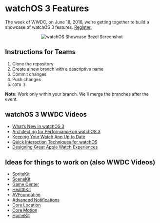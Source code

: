 # watchOS 3 Features

The week of WWDC, on June 18, 2016, we're getting together to build a showcase of watchOS 3 features. [Register.](http://www.meetup.com/apple-watch/events/231075936/)

<p align="center"><img src="http://happy.watch/s/watchos-showcase-bezel.png" alt="watchOS Showcase Bezel Screenshot" /></p>

## Instructions for Teams

1. Clone the repository
2. Create a new branch with a descriptive name
3. Commit changes
4. Push changes
5. `GOTO 3`

**Note:** Work only within your branch. We'll merge the branches after the event.

## watchOS 3 WWDC Videos

* [What’s New in watchOS 3](https://developer.apple.com/videos/play/wwdc2016/208/)
* [Architecting for Performance on watchOS 3](https://developer.apple.com/videos/play/wwdc2016/227/)
* [Keeping Your Watch App Up to Date](https://developer.apple.com/videos/play/wwdc2016/218/)
* [Quick Interaction Techniques for watchOS](https://developer.apple.com/videos/play/wwdc2016/211/)
* [Designing Great Apple Watch Experiences](https://developer.apple.com/videos/play/wwdc2016/804/)

## Ideas for things to work on (also WWDC Videos)

* [SpriteKit](https://developer.apple.com/videos/play/wwdc2016/610/)
* [SceneKit](https://developer.apple.com/videos/play/wwdc2016/609/)
* [Game Center](https://developer.apple.com/videos/play/wwdc2016/611/)
* [HealthKit](https://developer.apple.com/videos/play/wwdc2016/209/)
* [AVFoundation](https://developer.apple.com/videos/play/wwdc2016/503/)
* [Advanced Notifications](https://developer.apple.com/videos/play/wwdc2016/708/)
* [Core Location](https://developer.apple.com/videos/play/wwdc2016/716/)
* [Core Motion](https://developer.apple.com/videos/play/wwdc2016/713/)
* [HomeKit](https://developer.apple.com/videos/play/wwdc2016/710/)
